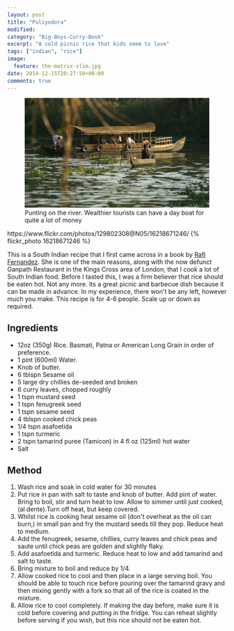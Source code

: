 ```yaml
---
layout: post
title: "Puliyodora"
modified:
category: "Big-Boys-Curry-Book"
excerpt: "A cold picnic rice that kids seem to love"
tags: ["indian", "rice"]
image:
  feature: the-matrix-slim.jpg
date: 2014-12-15T20:27:50+00:00
comments: true
---
```


<figure>
	<a href="/images/bbcb/pict2412.jpg"><img src="/images/bbcb/pict2412.jpg"></a>
	<figcaption>Punting on the river. Wealthier tourists can have a day boat for quite a lot of money</figcaption>
</figure>
https://www.flickr.com/photos/129802308@N05/16218671246/
{% flickr_photo 16218671246 %}

This is a South Indian recipe that I first came across in a book by <a href="http://www.spicebox.co.uk/" title="Rafi's Spicebox" target="_blank">Rafi Fernandez</a>. 
She is one of the main reasons, along with the now defunct Ganpath Restaurant in 
the Kings Cross area of London, that I cook a lot of South Indian food. Before I 
tasted this, I was a firm believer that rice should be eaten hot. Not any more. 
Its a great picnic and barbecue dish because it can be made in advance. In my 
experience, there won't be any left, however much you make. This recipe is for 
4-6 people. Scale up or down as required.

## Ingredients

<ul>
    <li>12oz (350g) Rice. Basmati, Patna or American Long Grain in order of preference.</li>
    <li>1 pint (600ml) Water.</li><li>Knob of butter.</li><li>6 tblspn Sesame oil</li>
    <li>5 large dry chillies de-seeded and broken</li>
    <li>6 curry leaves, chopped roughly</li>
    <li>1 tspn mustard seed</li>
    <li>1 tspn fenugreek seed</li>
    <li>1 tspn sesame seed</li>
    <li>4 tblspn cooked chick peas</li>
    <li>1/4 tspn asafoetida</li>
    <li>1 tspn turmeric</li>
    <li>2 tspn tamarind puree (Tamicon) in 4 fl oz (125ml) hot water</li>
    <li>Salt</li>
</ul>

## Method

<ol>
    <li>Wash rice and soak in cold water for 30 minutes</li>
    <li>Put rice in pan with salt to taste and knob of butter. Add pint of water. 
Bring to boil, stir and turn heat to low. Allow to simmer until just cooked, 
(al dente).Turn off heat, but keep covered.</li>
    <li>Whilst rice is cooking heat sesame oil (don't overheat as the oil can burn,) 
in small pan and fry the mustard seeds till they pop. Reduce heat to medium.</li>
    <li>Add the fenugreek, sesame, chillies, curry leaves and chick peas and 
saute until chick peas are golden and slightly flaky.</li>
    <li>Add asafoetida and turmeric. Reduce heat to low and add tamarind and salt to taste.</li>
    <li>Bring mixture to boil and reduce by 1/4.</li>
    <li>Allow cooked rice to cool and then place in a large serving boil. You 
should be able to touch rice before pouring over the tamarind gravy and then 
mixing gently with a fork so that all of the rice is coated in the mixture.</li>
    <li>Allow rice to cool completely. If making the day before, make sure it is 
cold before covering and putting in the fridge. You can reheat slightly before 
serving if you wish, but this rice should not be eaten hot.</li>
</ol>

